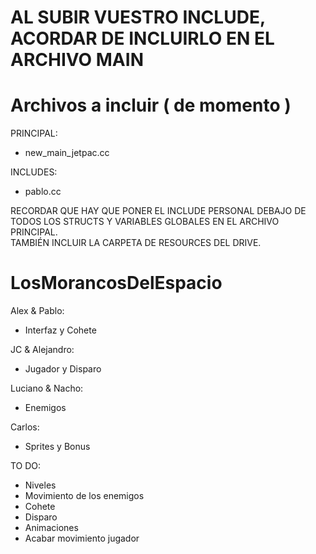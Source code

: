 # AL SUBIR VUESTRO INCLUDE, ACORDAR DE INCLUIRLO EN EL ARCHIVO MAIN
# Archivos a incluir ( de momento )
PRINCIPAL: 
- new_main_jetpac.cc

INCLUDES:
- pablo.cc


RECORDAR QUE HAY QUE PONER EL INCLUDE PERSONAL DEBAJO DE TODOS LOS STRUCTS Y VARIABLES GLOBALES EN EL ARCHIVO PRINCIPAL.    
TAMBIÉN INCLUIR LA CARPETA DE RESOURCES DEL DRIVE.


# LosMorancosDelEspacio

Alex & Pablo:
- Interfaz y Cohete

JC & Alejandro:
- Jugador y Disparo

Luciano & Nacho:
- Enemigos

Carlos:
- Sprites y Bonus

TO DO:
- Niveles
- Movimiento de los enemigos
- Cohete
- Disparo
- Animaciones
- Acabar movimiento jugador
